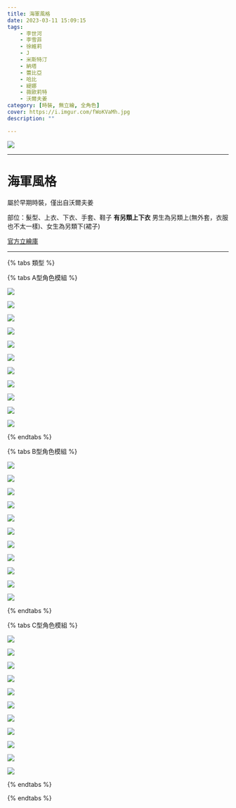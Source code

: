 ```yaml
---
title: 海軍風格
date: 2023-03-11 15:09:15
tags:
    - 李世河
    - 李雪菲
    - 徐維莉
    - J
    - 米斯特汀
    - 納塔
    - 蕾比亞
    - 哈比
    - 緹娜
    - 薇歐莉特
    - 沃爾夫姜
category: [時裝, 無立繪, 全角色]
cover: https://i.imgur.com/fWoKVaMh.jpg
description: ""

---
```


![](https://i.imgur.com/fWoKVaM.jpg)

---

# 海軍風格

屬於早期時裝，僅出自沃爾夫姜

部位：髮型、上衣、下衣、手套、鞋子
**有另類上下衣**
男生為另類上(無外套，衣服也不太一樣)、女生為另類下(裙子)

[官方立繪庫](https://closers.nexon.com/Pds/FanSiteKit)

---

{% tabs 類型 %}
<!-- tab 模組A型-->
{% tabs A型角色模組 %}
<!-- tab 李世河(Seha)-->
[![](https://i.imgur.com/SYIinul.png)](https://i.imgur.com/SYIinul.png)
<!-- endtab -->
<!-- tab 李雪菲(Seulbi)-->
[![](https://i.imgur.com/nq3WaA4.png)](https://i.imgur.com/nq3WaA4.png)
<!-- endtab -->
<!-- tab 徐維莉(Yuri)-->
[![](https://i.imgur.com/3LsiRbN.png)](https://i.imgur.com/3LsiRbN.png)
<!-- endtab -->
<!-- tab J-->
[![](https://i.imgur.com/17Dei3C.png)](https://i.imgur.com/17Dei3C.png)
<!-- endtab -->
<!-- tab 米斯特汀(Tein)-->
[![](https://i.imgur.com/RdrSxBJ.png)](https://i.imgur.com/RdrSxBJ.png)
<!-- endtab -->
<!-- tab 納塔(Nata)-->
[![](https://i.imgur.com/S6M4XWf.png)](https://i.imgur.com/S6M4XWf.png)
<!-- endtab -->
<!-- tab 蕾比雅(Levia)-->
[![](https://i.imgur.com/HAtTIVD.png)](https://i.imgur.com/HAtTIVD.png)
<!-- endtab -->
<!-- tab 哈比(Harpy)-->
[![](https://i.imgur.com/D87aE4s.png)](https://i.imgur.com/D87aE4s.png)
<!-- endtab -->
<!-- tab 緹娜(Tina)-->
[![](https://i.imgur.com/B5RfDgL.png)](https://i.imgur.com/B5RfDgL.png)
<!-- endtab -->
<!-- tab 薇歐莉特(Violet)-->
[![](https://i.imgur.com/rSNa45G.png)](https://i.imgur.com/rSNa45G.png)
<!-- endtab -->
<!-- tab 沃爾夫姜(Wolfgang)-->
[![](https://i.imgur.com/5OYuoS9.png)](https://i.imgur.com/5OYuoS9.png)
<!-- endtab -->
{% endtabs %}
<!-- endtab -->

<!-- tab 模組B型-->
{% tabs B型角色模組 %}
<!-- tab 李世河(Seha)-->
[![](https://i.imgur.com/98NjOJw.png)](https://i.imgur.com/98NjOJw.png)
<!-- endtab -->
<!-- tab 李雪菲(Seulbi)-->
[![](https://i.imgur.com/4hmgy67.png)](https://i.imgur.com/4hmgy67.png)
<!-- endtab -->
<!-- tab 徐維莉(Yuri)-->
[![](https://i.imgur.com/LtEpsYP.png)](https://i.imgur.com/LtEpsYP.png)
<!-- endtab -->
<!-- tab J-->
[![](https://i.imgur.com/MUc5IRk.png)](https://i.imgur.com/MUc5IRk.png)
<!-- endtab -->
<!-- tab 米斯特汀(Tein)-->
[![](https://i.imgur.com/CVRZsQX.png)](https://i.imgur.com/CVRZsQX.png)
<!-- endtab -->
<!-- tab 納塔(Nata)-->
[![](https://i.imgur.com/SBgDNeh.png)](https://i.imgur.com/SBgDNeh.png)
<!-- endtab -->
<!-- tab 蕾比雅(Levia)-->
[![](https://i.imgur.com/iBNLkgL.png)](https://i.imgur.com/iBNLkgL.png)
<!-- endtab -->
<!-- tab 哈比(Harpy)-->
[![](https://i.imgur.com/P3IpD3H.png)](https://i.imgur.com/P3IpD3H.png)
<!-- endtab -->
<!-- tab 緹娜(Tina)-->
[![](https://i.imgur.com/x2x2VHU.png)](https://i.imgur.com/x2x2VHU.png)
<!-- endtab -->
<!-- tab 薇歐莉特(Violet)-->
[![](https://i.imgur.com/xYg65Wk.png)](https://i.imgur.com/xYg65Wk.png)
<!-- endtab -->
<!-- tab 沃爾夫姜(Wolfgang)-->
[![](https://i.imgur.com/3ySu16I.png)](https://i.imgur.com/3ySu16I.png)
<!-- endtab -->
{% endtabs %}
<!-- endtab -->

<!-- tab 模組C型-->
{% tabs C型角色模組 %}
<!-- tab 李世河(Seha)-->
[![](https://i.imgur.com/HYbsSjr.png)](https://i.imgur.com/HYbsSjr.png)
<!-- endtab -->
<!-- tab 李雪菲(Seulbi)-->
[![](https://i.imgur.com/Ld24PoB.png)](https://i.imgur.com/Ld24PoB.png)
<!-- endtab -->
<!-- tab 徐維莉(Yuri)-->
[![](https://i.imgur.com/FeaK7at.png)](https://i.imgur.com/FeaK7at.png)
<!-- endtab -->
<!-- tab J-->
[![](https://i.imgur.com/8EKgSHR.png)](https://i.imgur.com/8EKgSHR.png)
<!-- endtab -->
<!-- tab 米斯特汀(Tein)-->
[![](https://i.imgur.com/KMTkWCj.png)](https://i.imgur.com/KMTkWCj.png)
<!-- endtab -->
<!-- tab 納塔(Nata)-->
[![](https://i.imgur.com/NHQqDPU.png)](https://i.imgur.com/NHQqDPU.png)
<!-- endtab -->
<!-- tab 蕾比雅(Levia)-->
[![](https://i.imgur.com/VzFUHR0.png)](https://i.imgur.com/VzFUHR0.png)
<!-- endtab -->
<!-- tab 哈比(Harpy)-->
[![](https://i.imgur.com/yOAHs8n.png)](https://i.imgur.com/yOAHs8n.png)
<!-- endtab -->
<!-- tab 緹娜(Tina)-->
[![](https://i.imgur.com/qfuALV0.png)](https://i.imgur.com/qfuALV0.png)
<!-- endtab -->
<!-- tab 薇歐莉特(Violet)-->
[![](https://i.imgur.com/8cveJwh.png)](https://i.imgur.com/8cveJwh.png)
<!-- endtab -->
<!-- tab 沃爾夫姜(Wolfgang)-->
[![](https://i.imgur.com/ja6TnTx.png)](https://i.imgur.com/ja6TnTx.png)
<!-- endtab -->
{% endtabs %}
<!-- endtab -->

{% endtabs %}
